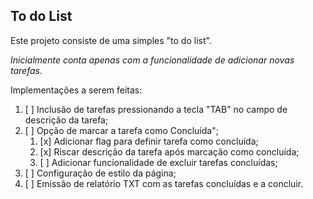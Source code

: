 ## To do List


Este projeto consiste de uma simples "to do list".

*Inicialmente conta apenas com a funcionalidade de adicionar novas tarefas.*

Implementações a serem feitas:

 1. [ ] Inclusão de tarefas pressionando a tecla "TAB" no campo de descrição da tarefa;
 2. [ ] Opção de marcar a tarefa como Concluída";
       1. [x]  Adicionar flag para definir tarefa como concluída;
       2. [x] Riscar descrição da tarefa após marcação como concluída;
       3. [ ] Adicionar funcionalidade de excluir tarefas concluídas;
 4. [ ] Configuração de estilo da página;
 5. [ ]  Emissão de relatório TXT com as tarefas concluídas e a concluir.



